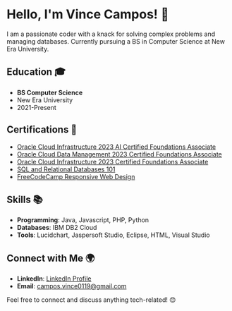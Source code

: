 # Hello, I'm Vince Campos! 👋

I am a passionate coder with a knack for solving complex problems and managing databases. Currently pursuing a BS in Computer Science at New Era University.

## Education 🎓

- **BS Computer Science**
- New Era University
- 2021-Present

## Certifications 📜

- [Oracle Cloud Infrastructure 2023 AI Certified Foundations Associate](https://catalog-education.oracle.com/pls/certview/sharebadge?id=A74F7920E7CC733CC07937D88F4B0A0A7CC3B75F3747D3AC8121008D6DB78A54&fbclid=IwAR1MPpNhTJquk7-g_loSQ0lpLv_sBd9iVgvlRogWASApyL1Qgxw0PFdSito)
- [Oracle Cloud Data Management 2023 Certified Foundations Associate](https://catalog-education.oracle.com/pls/certview/sharebadge?id=851E83406BFECD45024A29A110A3E6496C7DE819B69C85927B20F1829BA7C207&fbclid=IwAR3-yOG7afp9R1NyFDLfFy32Ao8gXCQs13KgDOFwb575nuMCTq3laaD5w-U)
- [Oracle Cloud Infrastructure 2023 Certified Foundations Associate](https://catalog-education.oracle.com/pls/certview/sharebadge?id=A096084524344ACB69228F643A9BF910CC7CE25BC9FF152DC743CEFACF344DF8&fbclid=IwAR3RKsHKgSj25082EtfBmJGn2bEtYaGusNWJMVNHA5oHL5cuBtDsqqeXi4o)
- [SQL and Relational Databases 101](https://courses.cognitiveclass.ai/certificates/76a5ec0bb13b4da6be2eee6b29036fbd)
- [FreeCodeCamp Responsive Web Design](https://www.freecodecamp.org/certification/Vince_Campos/responsive-web-design)

## Skills 📚

- **Programming**: Java, Javascript, PHP, Python
- **Databases**: IBM DB2 Cloud
- **Tools**: Lucidchart, Jaspersoft Studio, Eclipse, HTML, Visual Studio

## Connect with Me 🌍

- **LinkedIn**: [LinkedIn Profile](LinkedIn_Profile_Link)
- **Email**: campos.vince0119@gmail.com

Feel free to connect and discuss anything tech-related! 😊

